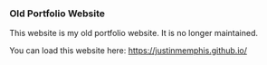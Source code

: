 ### Old Portfolio Website

This website is my old portfolio website.  It is no longer maintained.

You can load this website here: https://justinmemphis.github.io/
